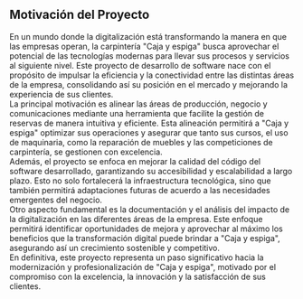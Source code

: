 ## Motivación del Proyecto
En un mundo donde la digitalización está transformando la manera en que las empresas operan, la carpintería "Caja y espiga" busca aprovechar el potencial de las tecnologías modernas para llevar sus procesos y servicios al siguiente nivel. Este proyecto de desarrollo de software nace con el propósito de impulsar la eficiencia y la conectividad entre las distintas áreas de la empresa, consolidando así su posición en el mercado y mejorando la experiencia de sus clientes.  
La principal motivación es alinear las áreas de producción, negocio y comunicaciones mediante una herramienta que facilite la gestión de reservas de manera intuitiva y eficiente. Esta alineación permitirá a "Caja y espiga" optimizar sus operaciones y asegurar que tanto sus cursos, el uso de maquinaria, como la reparación de muebles y las competiciones de carpintería, se gestionen con excelencia.  
Además, el proyecto se enfoca en mejorar la calidad del código del software desarrollado, garantizando su accesibilidad y escalabilidad a largo plazo. Esto no solo fortalecerá la infraestructura tecnológica, sino que también permitirá adaptaciones futuras de acuerdo a las necesidades emergentes del negocio.  
Otro aspecto fundamental es la documentación y el análisis del impacto de la digitalización en las diferentes áreas de la empresa. Este enfoque permitirá identificar oportunidades de mejora y aprovechar al máximo los beneficios que la transformación digital puede brindar a "Caja y espiga", asegurando así un crecimiento sostenible y competitivo.  
En definitiva, este proyecto representa un paso significativo hacia la modernización y profesionalización de "Caja y espiga", motivado por el compromiso con la excelencia, la innovación y la satisfacción de sus clientes.

